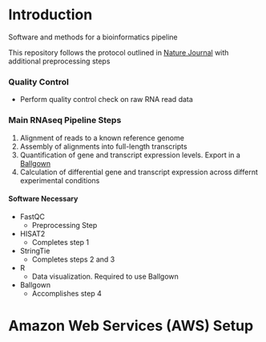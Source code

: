 # Introduction
Software and methods for a bioinformatics pipeline

This repository follows the protocol outlined in [Nature Journal](https://www.nature.com/articles/nprot.2016.095) with additional preprocessing steps

### Quality Control

* Perform quality control check on raw RNA read data

### Main RNAseq Pipeline Steps

1. Alignment of reads to a known reference genome
2. Assembly of alignments into full-length transcripts
3. Quantification of gene and transcript expression levels. Export in a [Ballgown](https://github.com/alyssafrazee/ballgown)
4. Calculation of differential gene and transcript expression across differnt experimental conditions

#### Software Necessary

* FastQC
	- Preprocessing Step
* HISAT2
	- Completes step 1
* StringTie
	- Completes steps 2 and 3
* R
	- Data visualization. Required to use Ballgown
* Ballgown
	- Accomplishes step 4


# Amazon Web Services (AWS) Setup



